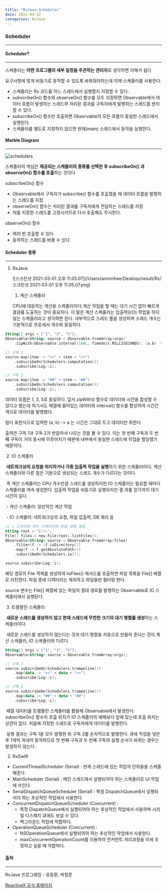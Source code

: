 ```yaml
---
title: "RxJava-Scheduler"
date: 2021-04-12
categories: RxJava
---
```


### Scheduler

---



#### Scheduler?

---

스케줄러는 **어떤 프로그램의 세부 일정을 주관하는 관리자**로 생각하면 이해가 쉽다

요구사항에 맞게 비동기로 동작할 수 있도록 바꿔줘야하는데 이때 스케줄러를 사용한다.

- 스케줄러는 Rx 코드를 어느 스레드에서 실행할지 지정할 수 있다.
- subscribeOn() 함수와 observeOn() 함수를 모두 지정하면 Observable에서 데이터 흐름이 발생하는 스레드와 처리된 결과를 구독자에게 발행하는 스레드를 분리할 수 있다.
- subscribeOn() 함수만 호출하면 Observable의 모든 흐름이 동일한 스레드에서 실행된다.
- 스케줄러를 별도로 지정하지 않으면 현재(main) 스레드에서 동작을 실행한다.



#### Marble Diagram

---



![schedulers](/Users/anminhee/Desktop/result/Rx/schedulers.png)

스케줄러의 핵심은 **제공되는 스케줄러의 종류를 선택한 후 subscribeOn() 과 observeOn() 함수를 호출**하는 것이다.

subscribeOn() 함수

- Observable에서 구독자가 subscribe() 함수를 호출했을 때 데이터 흐름을 발행하는 스레드를 지정
- observeOn() 함수는 처리된 결과를 구독자에게 전달하는 스레드를 지정
- 처음 지정한 스레드를 고정시키므로 다시 호출해도 무시한다.

observeOn() 함수

- 여러 번 호출할 수 있다.
- 동작하는 스레드를 바꿀 수 있다.



#### Scheduler 종류

---

1. RxJava

   ![스크린샷 2021-03-01 오후 11.05.07](/Users/anminhee/Desktop/result/Rx/스크린샷 2021-03-01 오후 11.05.07.png)

   1. 계산 스케줄러

   CPU에 대응하는 계산용 스케줄러이다.계산 작업을 할 때는 대기 시간 없이 빠르게 결과를 도출하는 것이 중요하다. 이 말은 계산 스케줄러는 입출력(I/O) 작업을 하지 않는 스케줄러라고 생각하면 된다. 내부적으로 스레드 풀을 생성하며 스레드 개수는 기본적으로 프로세서 개수와 동일하다.

```kotlin
String[] orgs = {"1", "3", "5"};
Observable<String> source = Observable.fromArray(orgs)
	.zipWith(Observable.interval(100L, TimeUnit.MILLISECONDS), (a,b) -> a);

// 구독 1
source.map(item -> "<<" + item + ">>")
	.subscribeOn(Schedulers.computation())
	.subscribe(Log::i);

// 구독 2
source.map(item -> "##" + item + "##")
	.subscribeOn(Schedulers.computation())
	.subscribe(Log::i);
```

데이터 흐름은 1, 3, 5로 동일하다. 앞서 zipWith() 함수로 데이터와 시간을 합성할 수 있다고 했는데 여기서도 배열에 들어있는 데이터와 interval() 함수를 합성하여 시간간격으로 데이터를 발행했다.

람다 표현식으로 입력한 (a, b) -> a 는 시간은 그대로 두고 데이터만 취한다

출력은 구독 1과 구독 2가 번갈아서 나오는 것을 볼 수 있다. 이는 첫 번째 구독과 두 번째 구독이 거의 동시에 이루어지기 때문에 내부에서 동일한 스레드에 작업을 할당했기 때문이다.



​		2.  IO 스케줄러

​	**네트워크상의 요청을 처리하거나 각종 입출력 작업을 실행**하기 위한 스케줄러이다. 계산 스케줄러와 다른 점은 기본으로 생성되는 스레드 개수가 다르다는 	것이다.

​	즉 계산 스케줄러는 CPU 개수만큼 스레드를 생성하지만 IO 스케줄러는 필요할 때마다 스케줄러를 계속 생성한다. 입출력 작업을 비동기로 실행되지만 결	과를 얻기까지 대기 시간이 길다.

​	- 계산 스케줄러: 일반적인 계산 작업

​	- IO 스케줄러: 네트워크상의 요청, 파일 입출력, DB 쿼리 등

```kotlin
// c 드라이브 루트 디렉터리에 파일 목록 생성
String root = "C:\\";
File[] files = new File(root).listFiles();
Observable<String> source = Observable.fromArray(files)
	.filter(f -> !f.isDirectory())
	.map(f -> f.getAbsolutePath())
	.subscribeOn(Schedulers.io());

source.subscribe(Log::i);
```

해당 경로의 File 객체를 생성하여 lisFiles() 메서드를 호출하면 파일 목록을 File[] 배열로 리턴한다. 파일 중에 디렉터리는 제외하고 파일들만 필터링 한다.

source 변수는 File[] 배열에 있는 파일의 절대 경로를 발행하는 Observable로 IO 스케줄러에서 실행된다



​		3. 트램펄린 스케줄러

​	**새로운 스레드를 생성하지 않고 현재 스레드에 무한한 크기의 대기 행렬를 생성**하는 스케줄러이다.

​	새로운 스레드를 생성하지 않는다는 것과 대기 행렬을 자동으로 만들어 준다는 것이 계산 스케줄러, IO 스케줄러와 다르다.

```kotlin
String[] orgs = {"1", "3", "5"};
Observable<String> source = Observable.fromArray(orgs);

// 구독 1
source.subscribeOn(Schedulers.trampoline())
	.map(data -> "<<" + data + ">>")
	.subscribe(Log::i);

// 구독 2
source.subscribeOn(Schedulers.trampoline())
	.map(data -> "##" + data + "##")
	.subscribe(Log::i);
```

​	배열 데이터를 트램펄린 스케줄러를 활용해 Observable에서 발생한다. subscribeOn() 함수의 호출 위치가 IO 스케줄러의 예제보다 앞에 있는데 호출 	위치는 상관이 없다. 처음에 지정한 스레드로 구독자에게 데이터를 발행한다.

​	실행 결과는 구독 1을 모두 발행한 뒤 구독 2를 순차적으로 발행한다. 큐에 작업을 넣은 후 1개씩 꺼내어 동작하므로 첫 번째 구독과 두 번째 구독의 실행 	순서가 바뀌는 경우는 발생하지 않는다.



2. RxSwift

- CurrentThreadScheduler (Serial) : 현재 스레드에 있는 작업의 단위들을 스케줄 해준다.
- MainScheduler (Serial) : 메인 스레드에서 실행되어야 하는 스케줄러로 UI 작업에 쓰인다.
- SerialDispatchQueueScheduler (Serial) : 특정 DispatchQueue에서 실행되어야 하는 추상적인 작업에서 사용한다.
- ConcurrentDispatchQueueScheduler (Concurrent) :
  - 특정 DispatchQueue에서 실행되어야 하는 추상적인 작업에서 사용하며 시리얼 디스패치 큐에도 보낼 수 있다. 
  - 백그라운드 작업에 적합하다.
- OperationQueueScheduler (Concurrent) :
  - NSOperationQueue에서 실행되어야 하는 추상적인 작업에서 사용한다. 
  - maxConcurrentOperationCount를 이용하여 컨커런트 처리과정을 미세 조정하고 싶을 때 적합하다.



#### 출처

---

RxJava 프로그래밍 - 유동환, 박정준

[ReactiveX 공식 홈페이지](http://reactivex.io/documentation/ko/single.html)